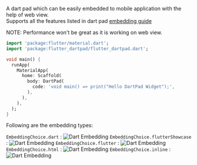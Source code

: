 A dart pad which can be easily embedded to mobile application with the help of web view.  
Supports all the features listed in dart pad [embedding guide](https://github.com/dart-lang/dart-pad/wiki/Embedding-Guide)   

NOTE: Performance won't be great as it is working on web view.  

```dart
import 'package:flutter/material.dart';
import 'package:flutter_dartpad/flutter_dartpad.dart';

void main() {
  runApp(
    MaterialApp(
      home: Scaffold(
        body: DartPad(
          code: 'void main() => print("Hello DartPad Widget");',
        ),
      ),
    ),
  );
}
```

Following are the embedding types:  

```EmbeddingChoice.dart```  : ![Dart Embedding](https://github.com/aswanath/flutter_dartpad/blob/main/images/dart.png)
```EmbeddingChoice.flutterShowcase```  : ![Dart Embedding](https://github.com/aswanath/flutter_dartpad/blob/main/images/flutterShowcase.png)
```EmbeddingChoice.flutter```  : ![Dart Embedding](https://github.com/aswanath/flutter_dartpad/blob/main/images/flutter.png)
```EmbeddingChoice.html```  : ![Dart Embedding](https://github.com/aswanath/flutter_dartpad/blob/main/images/html.png)
```EmbeddingChoice.inline```  : ![Dart Embedding](https://github.com/aswanath/flutter_dartpad/blob/main/images/inline.png)
